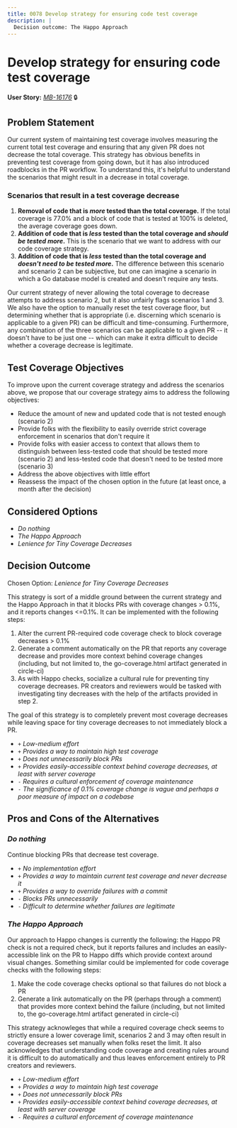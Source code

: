 ```yaml
---
title: 0078 Develop strategy for ensuring code test coverage
description: |
  Decision outcome: The Happo Approach
---
```


# Develop strategy for ensuring code test coverage

**User Story:** *[MB-16176](https://dp3.atlassian.net/browse/MB-16176)* :lock:

## Problem Statement

Our current system of maintaining test coverage involves measuring the current total test coverage and ensuring that any given PR does not decrease the total coverage.
This strategy has obvious benefits in preventing test coverage from going down, but it has also introduced roadblocks in the PR workflow. To understand this, it's helpful to understand the scenarios that might result in a decrease in total coverage.


### Scenarios that result in a test coverage decrease
1. **Removal of code that is _more_ tested than the total coverage.** If the total coverage is 77.0% and a block of code that is tested at 100% is deleted, the average coverage goes down.
2. **Addition of code that is _less_ tested than the total coverage and _should be tested more_.** This is the scenario that we want to address with our code coverage strategy.
3. **Addition of code that is _less_ tested than the total coverage and _doesn't need to be tested more_.** The difference between this scenario and scenario 2 can be subjective, but one can imagine a scenario in which a Go database model is created and doesn't require any tests.

Our current strategy of never allowing the total coverage to decrease attempts to address scenario 2, but it also unfairly flags scenarios 1 and 3. We also have the option to manually reset the test coverage floor, but determining whether that is appropriate (i.e. discerning which scenario is applicable to a given PR) can be difficult and time-consuming. Furthermore, any combination of the three scenarios can be applicable to a given PR -- it doesn't have to be just one -- which can make it extra difficult to decide whether a coverage decrease is legitimate.

## Test Coverage Objectives
To improve upon the current coverage strategy and address the scenarios above, we propose that our coverage strategy aims to address the following objectives:
- Reduce the amount of new and updated code that is not tested enough (scenario 2)
- Provide folks with the flexibility to easily override strict coverage enforcement in scenarios that don't require it
- Provide folks with easier access to context that allows them to distinguish between less-tested code that should be tested more (scenario 2) and less-tested code that doesn't need to be tested more (scenario 3)
- Address the above objectives with little effort
- Reassess the impact of the chosen option in the future (at least once, a month after the decision)

## Considered Options

* *Do nothing*
* *The Happo Approach*
* *Lenience for Tiny Coverage Decreases*

## Decision Outcome

Chosen Option: *Lenience for Tiny Coverage Decreases*

This strategy is sort of a middle ground between the current strategy and the Happo Approach in that it blocks PRs with coverage changes > 0.1%, and it reports changes <=0.1%. It can be implemented with the following steps:
1. Alter the current PR-required code coverage check to block coverage decreases > 0.1%
2. Generate a comment automatically on the PR that reports any coverage decrease and provides more context behind coverage changes (including, but not limited to, the go-coverage.html artifact generated in circle-ci)
3. As with Happo checks, socialize a cultural rule for preventing tiny coverage decreases. PR creators and reviewers would be tasked with investigating tiny decreases with the help of the artifacts provided in step 2.

The goal of this strategy is to completely prevent most coverage decreases while leaving space for tiny coverage decreases to not immediately block a PR.

* `+` *Low-medium effort*
* `+` *Provides a way to maintain high test coverage*
* `+` *Does not unnecessarily block PRs*
* `+` *Provides easily-accessible context behind coverage decreases, at least with server coverage*
* `-` *Requires a cultural enforcement of coverage maintenance*
* `-` *The significance of 0.1% coverage change is vague and perhaps a poor measure of impact on a codebase*

## Pros and Cons of the Alternatives

### *Do nothing*

Continue blocking PRs that decrease test coverage.

* `+` *No implementation effort*
* `+` *Provides a way to maintain current test coverage and never decrease it*
* `+` *Provides a way to override failures with a commit*
* `-` *Blocks PRs unnecessarily*
* `-` *Difficult to determine whether failures are legitimate*

### *The Happo Approach*

Our approach to Happo changes is currently the following: the Happo PR check is not a required check, but it reports failures and includes an easily-accessible link on the PR to Happo diffs which provide context around visual changes. Something similar could be implemented for code coverage checks with the following steps:
1. Make the code coverage checks optional so that failures do not block a PR
2. Generate a link automatically on the PR (perhaps through a comment) that provides more context behind the failure (including, but not limited to, the go-coverage.html artifact generated in circle-ci)

This strategy acknowleges that while a required coverage check seems to strictly ensure a lower coverage limit, scenarios 2 and 3 may often result in coverage decreases set manually when folks reset the limit. It also acknowledges that understanding code coverage and creating rules around it is difficult to do automatically and thus leaves enforcement entirely to PR creators and reviewers.

* `+` *Low-medium effort*
* `+` *Provides a way to maintain high test coverage*
* `+` *Does not unnecessarily block PRs*
* `+` *Provides easily-accessible context behind coverage decreases, at least with server coverage*
* `-` *Requires a cultural enforcement of coverage maintenance*

